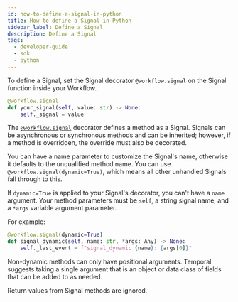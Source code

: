 ```yaml
---
id: how-to-define-a-signal-in-python
title: How to define a Signal in Python
sidebar_label: Define a Signal
description: Define a Signal
tags:
  - developer-guide
  - sdk
  - python
---
```


To define a Signal, set the Signal decorator `@workflow.signal` on the Signal function inside your Workflow.

```python
@workflow.signal
def your_signal(self, value: str) -> None:
    self._signal = value
```

The [`@workflow.signal`](https://python.temporal.io/temporalio.workflow.html#signal) decorator defines a method as a Signal. Signals can be asynchronous or synchronous methods and can be inherited; however, if a method is overridden, the override must also be decorated.

You can have a name parameter to customize the Signal's name, otherwise it defaults to the unqualified method name.
You can use `@workflow.signal(dynamic=True)`, which means all other unhandled Signals fall through to this.

If `dynamic=True` is applied to your Signal's decorator, you can't have a `name` argument.
Your method parameters must be `self`, a string signal name, and a `*args` variable argument parameter.

For example:

```python
@workflow.signal(dynamic=True)
def signal_dynamic(self, name: str, *args: Any) -> None:
    self._last_event = f"signal_dynamic {name}: {args[0]}"
```

Non-dynamic methods can only have positional arguments. Temporal suggests taking a single argument that is an
object or data class of fields that can be added to as needed.

Return values from Signal methods are ignored.
